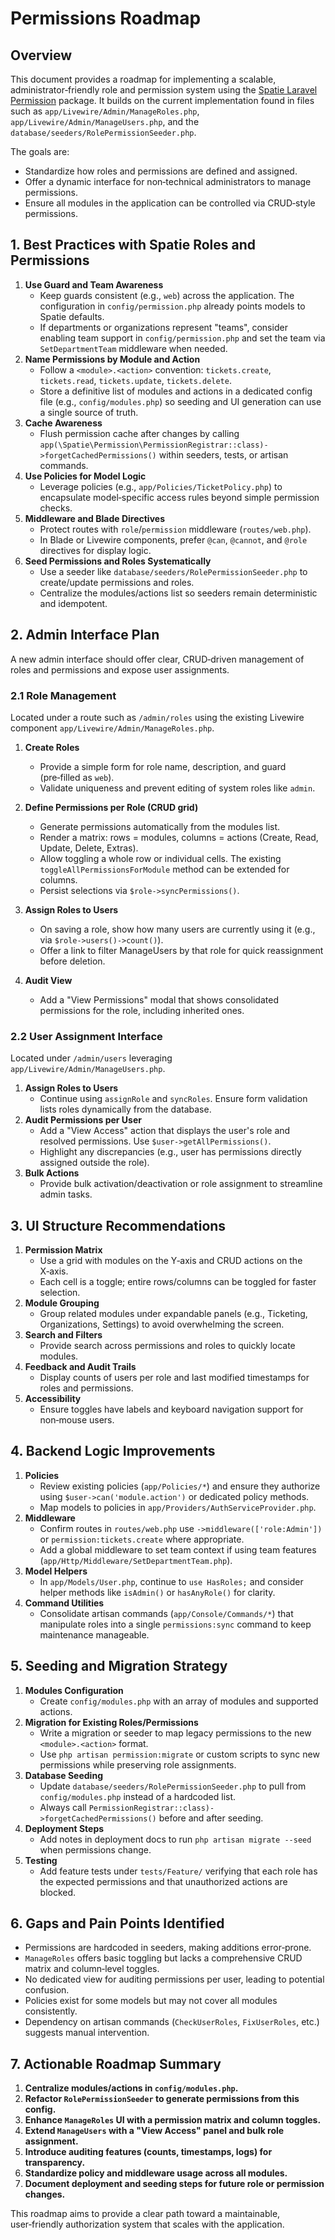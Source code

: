 # Permissions Roadmap

## Overview
This document provides a roadmap for implementing a scalable, administrator‑friendly role and permission system using the [Spatie Laravel Permission](https://spatie.be/docs/laravel-permission/) package. It builds on the current implementation found in files such as `app/Livewire/Admin/ManageRoles.php`, `app/Livewire/Admin/ManageUsers.php`, and the `database/seeders/RolePermissionSeeder.php`.

The goals are:
- Standardize how roles and permissions are defined and assigned.
- Offer a dynamic interface for non‑technical administrators to manage permissions.
- Ensure all modules in the application can be controlled via CRUD‑style permissions.

## 1. Best Practices with Spatie Roles and Permissions
1. **Use Guard and Team Awareness**
   - Keep guards consistent (e.g., `web`) across the application. The configuration in `config/permission.php` already points models to Spatie defaults.
   - If departments or organizations represent "teams", consider enabling team support in `config/permission.php` and set the team via `SetDepartmentTeam` middleware when needed.
2. **Name Permissions by Module and Action**
   - Follow a `<module>.<action>` convention: `tickets.create`, `tickets.read`, `tickets.update`, `tickets.delete`.
   - Store a definitive list of modules and actions in a dedicated config file (e.g., `config/modules.php`) so seeding and UI generation can use a single source of truth.
3. **Cache Awareness**
   - Flush permission cache after changes by calling `app(\Spatie\Permission\PermissionRegistrar::class)->forgetCachedPermissions()` within seeders, tests, or artisan commands.
4. **Use Policies for Model Logic**
   - Leverage policies (e.g., `app/Policies/TicketPolicy.php`) to encapsulate model‑specific access rules beyond simple permission checks.
5. **Middleware and Blade Directives**
   - Protect routes with `role`/`permission` middleware (`routes/web.php`).
   - In Blade or Livewire components, prefer `@can`, `@cannot`, and `@role` directives for display logic.
6. **Seed Permissions and Roles Systematically**
   - Use a seeder like `database/seeders/RolePermissionSeeder.php` to create/update permissions and roles.
   - Centralize the modules/actions list so seeders remain deterministic and idempotent.

## 2. Admin Interface Plan
A new admin interface should offer clear, CRUD‑driven management of roles and permissions and expose user assignments.

### 2.1 Role Management
Located under a route such as `/admin/roles` using the existing Livewire component `app/Livewire/Admin/ManageRoles.php`.

1. **Create Roles**
   - Provide a simple form for role name, description, and guard (pre‑filled as `web`).
   - Validate uniqueness and prevent editing of system roles like `admin`.

2. **Define Permissions per Role (CRUD grid)**
   - Generate permissions automatically from the modules list.
   - Render a matrix: rows = modules, columns = actions (Create, Read, Update, Delete, Extras).
   - Allow toggling a whole row or individual cells. The existing `toggleAllPermissionsForModule` method can be extended for columns.
   - Persist selections via `$role->syncPermissions()`.

3. **Assign Roles to Users**
   - On saving a role, show how many users are currently using it (e.g., via `$role->users()->count()`).
   - Offer a link to filter ManageUsers by that role for quick reassignment before deletion.

4. **Audit View**
   - Add a "View Permissions" modal that shows consolidated permissions for the role, including inherited ones.

### 2.2 User Assignment Interface
Located under `/admin/users` leveraging `app/Livewire/Admin/ManageUsers.php`.

1. **Assign Roles to Users**
   - Continue using `assignRole` and `syncRoles`. Ensure form validation lists roles dynamically from the database.
2. **Audit Permissions per User**
   - Add a "View Access" action that displays the user's role and resolved permissions. Use `$user->getAllPermissions()`.
   - Highlight any discrepancies (e.g., user has permissions directly assigned outside the role).
3. **Bulk Actions**
   - Provide bulk activation/deactivation or role assignment to streamline admin tasks.

## 3. UI Structure Recommendations
1. **Permission Matrix**
   - Use a grid with modules on the Y‑axis and CRUD actions on the X‑axis.
   - Each cell is a toggle; entire rows/columns can be toggled for faster selection.
2. **Module Grouping**
   - Group related modules under expandable panels (e.g., Ticketing, Organizations, Settings) to avoid overwhelming the screen.
3. **Search and Filters**
   - Provide search across permissions and roles to quickly locate modules.
4. **Feedback and Audit Trails**
   - Display counts of users per role and last modified timestamps for roles and permissions.
5. **Accessibility**
   - Ensure toggles have labels and keyboard navigation support for non‑mouse users.

## 4. Backend Logic Improvements
1. **Policies**
   - Review existing policies (`app/Policies/*`) and ensure they authorize using `$user->can('module.action')` or dedicated policy methods.
   - Map models to policies in `app/Providers/AuthServiceProvider.php`.
2. **Middleware**
   - Confirm routes in `routes/web.php` use `->middleware(['role:Admin'])` or `permission:tickets.create` where appropriate.
   - Add a global middleware to set team context if using team features (`app/Http/Middleware/SetDepartmentTeam.php`).
3. **Model Helpers**
   - In `app/Models/User.php`, continue to `use HasRoles;` and consider helper methods like `isAdmin()` or `hasAnyRole()` for clarity.
4. **Command Utilities**
   - Consolidate artisan commands (`app/Console/Commands/*`) that manipulate roles into a single `permissions:sync` command to keep maintenance manageable.

## 5. Seeding and Migration Strategy
1. **Modules Configuration**
   - Create `config/modules.php` with an array of modules and supported actions.
2. **Migration for Existing Roles/Permissions**
   - Write a migration or seeder to map legacy permissions to the new `<module>.<action>` format.
   - Use `php artisan permission:migrate` or custom scripts to sync new permissions while preserving role assignments.
3. **Database Seeding**
   - Update `database/seeders/RolePermissionSeeder.php` to pull from `config/modules.php` instead of a hardcoded list.
   - Always call `PermissionRegistrar::class)->forgetCachedPermissions()` before and after seeding.
4. **Deployment Steps**
   - Add notes in deployment docs to run `php artisan migrate --seed` when permissions change.
5. **Testing**
   - Add feature tests under `tests/Feature/` verifying that each role has the expected permissions and that unauthorized actions are blocked.

## 6. Gaps and Pain Points Identified
- Permissions are hardcoded in seeders, making additions error‑prone.
- `ManageRoles` offers basic toggling but lacks a comprehensive CRUD matrix and column‑level toggles.
- No dedicated view for auditing permissions per user, leading to potential confusion.
- Policies exist for some models but may not cover all modules consistently.
- Dependency on artisan commands (`CheckUserRoles`, `FixUserRoles`, etc.) suggests manual intervention.

## 7. Actionable Roadmap Summary
1. **Centralize modules/actions in `config/modules.php`.**
2. **Refactor `RolePermissionSeeder` to generate permissions from this config.**
3. **Enhance `ManageRoles` UI with a permission matrix and column toggles.**
4. **Extend `ManageUsers` with a "View Access" panel and bulk role assignment.**
5. **Introduce auditing features (counts, timestamps, logs) for transparency.**
6. **Standardize policy and middleware usage across all modules.**
7. **Document deployment and seeding steps for future role or permission changes.**

This roadmap aims to provide a clear path toward a maintainable, user‑friendly authorization system that scales with the application.

